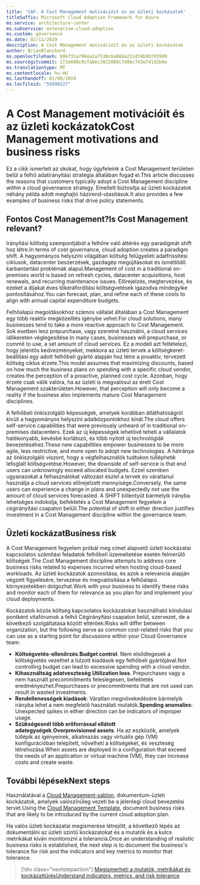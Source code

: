 ```yaml
---
title: 'CAF: A Cost Management motivációit és az üzleti kockázatok'
titleSuffix: Microsoft Cloud Adoption Framework for Azure
ms.service: architecture-center
ms.subservice: enterprise-cloud-adoption
ms.custom: governance
ms.date: 02/11/2019
description: A Cost Management motivációit és az üzleti kockázatok
author: BrianBlanchard
ms.openlocfilehash: b9bf31a796ea1a7530c6a668a231d74b9b765509
ms.sourcegitcommit: 273e690c0cfabbc3822089c7d8bc743ef41d2b6e
ms.translationtype: MT
ms.contentlocale: hu-HU
ms.lasthandoff: 02/08/2019
ms.locfileid: "55899227"
---
```

# <a name="cost-management-motivations-and-business-risks"></a><span data-ttu-id="1cbcb-103">A Cost Management motivációit és az üzleti kockázatok</span><span class="sxs-lookup"><span data-stu-id="1cbcb-103">Cost Management motivations and business risks</span></span>

<span data-ttu-id="1cbcb-104">Ez a cikk ismerteti az okokat, hogy ügyfeleink a Cost Management területen belül a felhő adatirányítási stratégia általában fogad el.</span><span class="sxs-lookup"><span data-stu-id="1cbcb-104">This article discusses the reasons that customers typically adopt a Cost Management discipline within a cloud governance strategy.</span></span> <span data-ttu-id="1cbcb-105">Emellett biztosítja az üzleti kockázatok néhány példa adott meghajtó házirend-utasítások.</span><span class="sxs-lookup"><span data-stu-id="1cbcb-105">It also provides a few examples of business risks that drive policy statements.</span></span>

<!-- markdownlint-disable MD026 -->

## <a name="is-cost-management-relevant"></a><span data-ttu-id="1cbcb-106">Fontos Cost Management?</span><span class="sxs-lookup"><span data-stu-id="1cbcb-106">Is Cost Management relevant?</span></span>

<span data-ttu-id="1cbcb-107">Irányítási költség szempontjából a felhőre való áttérés egy paradigmát shift hoz létre.</span><span class="sxs-lookup"><span data-stu-id="1cbcb-107">In terms of cost governance, cloud adoption creates a paradigm shift.</span></span> <span data-ttu-id="1cbcb-108">A hagyományos helyszíni világában költség felügyeleti adatfrissítési ciklusok, datacenter beszerzések, gazdagép megújításokat és ismétlődő karbantartási problémák alapul.</span><span class="sxs-lookup"><span data-stu-id="1cbcb-108">Management of cost in a traditional on-premises world is based on refresh cycles, datacenter acquisitions, host renewals, and recurring maintenance issues.</span></span> <span data-ttu-id="1cbcb-109">Előrejelzés, megtervezése, és ezeket a díjakat éves tőkeráfordítási költségvetések igazodva mindegyike pontosításához.</span><span class="sxs-lookup"><span data-stu-id="1cbcb-109">You can forecast, plan, and refine each of these costs to align with annual capital expenditure budgets.</span></span>

<span data-ttu-id="1cbcb-110">Felhőalapú megoldásokhoz számos vállalat általában a Cost Management egy több reaktív megközelítés igénybe vehet.</span><span class="sxs-lookup"><span data-stu-id="1cbcb-110">For cloud solutions, many businesses tend to take a more reactive approach to Cost Management.</span></span> <span data-ttu-id="1cbcb-111">Sok esetben lesz prepurchase, vagy szeretné használni, a cloud services időkereten véglegesítése.</span><span class="sxs-lookup"><span data-stu-id="1cbcb-111">In many cases, businesses will prepurchase, or commit to use, a set amount of cloud services.</span></span> <span data-ttu-id="1cbcb-112">Ez a modell azt feltételezi, hogy jelentős kedvezményeket, mekkora az üzleti tervek a költségkeret-beállítási egy adott felhőbeli gyártó alapján hoz létre a proaktív, tervezett költség ciklus érzete.</span><span class="sxs-lookup"><span data-stu-id="1cbcb-112">This model assumes that maximizing discounts, based on how much the business plans on spending with a specific cloud vendor, creates the perception of a proactive, planned cost cycle.</span></span> <span data-ttu-id="1cbcb-113">Azonban, hogy érzete csak válik valóra, ha az üzleti is megvalósul az érett Cost Management szakterületen.</span><span class="sxs-lookup"><span data-stu-id="1cbcb-113">However, that perception will only become a reality if the business also implements mature Cost Management disciplines.</span></span>

<span data-ttu-id="1cbcb-114">A felhőbeli önkiszolgáló képességek, amelyek korábban átláthatóságról kívüli a hagyományos helyszíni adatközpontokhoz kínál.</span><span class="sxs-lookup"><span data-stu-id="1cbcb-114">The cloud offers self-service capabilities that were previously unheard of in traditional on-premises datacenters.</span></span> <span data-ttu-id="1cbcb-115">Ezek az új képességek lehetővé teheti a vállalatok hatékonyabb, kevésbé korlátozó, és több nyitott új technológiák bevezetéséhez.</span><span class="sxs-lookup"><span data-stu-id="1cbcb-115">These new capabilities empower businesses to be more agile, less restrictive, and more open to adopt new technologies.</span></span> <span data-ttu-id="1cbcb-116">A hátránya az önkiszolgáló viszont, hogy a végfelhasználók tudtukon túlléphetik lefoglalt költségvetése.</span><span class="sxs-lookup"><span data-stu-id="1cbcb-116">However, the downside of self-service is that end users can unknowingly exceed allocated budgets.</span></span> <span data-ttu-id="1cbcb-117">Ezzel szemben ugyanazokat a felhasználókat változást észlel a tervek és váratlanul használja a cloud services előrejelzett mennyisége.</span><span class="sxs-lookup"><span data-stu-id="1cbcb-117">Conversely, the same users can experience a change in plans and unexpectedly not use the amount of cloud services forecasted.</span></span> <span data-ttu-id="1cbcb-118">A SHIFT billentyűt bármelyik irányba lehetséges indokolja, befektetés a Cost Management fegyelem a cégirányítási csapaton belüli.</span><span class="sxs-lookup"><span data-stu-id="1cbcb-118">The potential of shift in either direction justifies investment in a Cost Management discipline within the governance team.</span></span>

## <a name="business-risk"></a><span data-ttu-id="1cbcb-119">Üzleti kockázat</span><span class="sxs-lookup"><span data-stu-id="1cbcb-119">Business risk</span></span>

<span data-ttu-id="1cbcb-120">A Cost Management fegyelem próbál meg címet alapvető üzleti kockázatai kapcsolatos számítási feladatok felhőbeli üzemeltetése esetén felmerülő költségek.</span><span class="sxs-lookup"><span data-stu-id="1cbcb-120">The Cost Management discipline attempts to address core business risks related to expenses incurred when hosting cloud-based workloads.</span></span> <span data-ttu-id="1cbcb-121">Az üzleti kockázatok azonosítása, és azok a relevancia alapján végzett figyelésére, tervezése és megvalósítása a felhőalapú környezetekben dolgozhat.</span><span class="sxs-lookup"><span data-stu-id="1cbcb-121">Work with your business to identify these risks and monitor each of them for relevance as you plan for and implement your cloud deployments.</span></span>

<span data-ttu-id="1cbcb-122">Kockázatok közös költség kapcsolatos kockázatokat használható kiindulási pontként vitafórumok a felhő Cégirányítási csapaton belül, szervezet, de a következő szolgáltatása között eltérőek:</span><span class="sxs-lookup"><span data-stu-id="1cbcb-122">Risks will differ between organization, but the following serve as common cost-related risks that you can use as a starting point for discussions within your Cloud Governance team:</span></span>

- <span data-ttu-id="1cbcb-123">**Költségvetés-ellenőrzés**.</span><span class="sxs-lookup"><span data-stu-id="1cbcb-123">**Budget control**.</span></span> <span data-ttu-id="1cbcb-124">Nem elsődlegesek a költségvetés vezethet a túlzott kiadások egy felhőbeli gyártójával.</span><span class="sxs-lookup"><span data-stu-id="1cbcb-124">Not controlling budget can lead to excessive spending with a cloud vendor.</span></span>
- <span data-ttu-id="1cbcb-125">**Kihasználtság adatveszteség**.</span><span class="sxs-lookup"><span data-stu-id="1cbcb-125">**Utilization loss**.</span></span> <span data-ttu-id="1cbcb-126">Prepurchases vagy a nem használt precommitments feleslegesen, befektetés eredményezhet.</span><span class="sxs-lookup"><span data-stu-id="1cbcb-126">Prepurchases or precommitments that are not used can result in wasted investments.</span></span>
- <span data-ttu-id="1cbcb-127">**Rendellenességek kiadások**: Váratlan megnövekedésére bármelyik irányba lehet a nem megfelelő használati mutatók.</span><span class="sxs-lookup"><span data-stu-id="1cbcb-127">**Spending anomalies**: Unexpected spikes in either direction can be indicators of improper usage.</span></span>
- <span data-ttu-id="1cbcb-128">**Szükségesnél több erőforrással ellátott adategységek**.</span><span class="sxs-lookup"><span data-stu-id="1cbcb-128">**Overprovisioned assets**.</span></span> <span data-ttu-id="1cbcb-129">Ha az eszközök, amelyek túllépik az igényeinek, alkalmazás vagy virtuális gép (VM) konfigurációban telepített, növelheti a költségeket, és veszteség létrehozása.</span><span class="sxs-lookup"><span data-stu-id="1cbcb-129">When assets are deployed in a configuration that exceed the needs of an application or virtual machine (VM), they can increase costs and create waste.</span></span>

## <a name="next-steps"></a><span data-ttu-id="1cbcb-130">További lépések</span><span class="sxs-lookup"><span data-stu-id="1cbcb-130">Next steps</span></span>

<span data-ttu-id="1cbcb-131">Használatával a [Cloud Management-sablon](./template.md), dokumentum-üzleti kockázatok, amelyek valószínűleg vezeti be a jelenlegi cloud bevezetési tervet.</span><span class="sxs-lookup"><span data-stu-id="1cbcb-131">Using the [Cloud Management Template](./template.md), document business risks that are likely to be introduced by the current cloud adoption plan.</span></span>

<span data-ttu-id="1cbcb-132">Ha valós üzleti kockázatai megismerése létrejött, a következő lépés az dokumentálni az üzleti szintű kockázatokat és a mutatók és a kulcs metrikákat kíván monitorozni a tolerancia.</span><span class="sxs-lookup"><span data-stu-id="1cbcb-132">Once an understanding of realistic business risks is established, the next step is to document the business's tolerance for risk and the indicators and key metrics to monitor that tolerance.</span></span>

> [!div class="nextstepaction"]
> [<span data-ttu-id="1cbcb-133">Megismerheti a mutatók, metrikákat és kockázattűrés</span><span class="sxs-lookup"><span data-stu-id="1cbcb-133">Understand indicators, metrics, and risk tolerance</span></span>](./metrics-tolerance.md)
